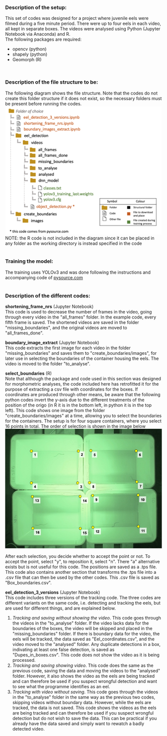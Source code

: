 ### Description of the setup:
This set of codes was designed for a project where juvenile eels were filmed during a five minute period. There were up to four eels in each video, all kept in separate boxes. The videos were analysed using Python (Jupyter Notebook via Anaconda) and R.<br>
The following packages are required:
* opencv (python)
* shapely (python)
* Geomorph (R)
<br>

### Description of the file structure to be:
The following diagram shows the file structure. Note that the codes do not create this folder structure if it does not exist, so the necessary folders must be present before running the codes.
<img width="608" src="./readme_images/Folder_diagram.png">
<br>
NOTE: the R code is not included in the diagram since it can be placed in any folder as the working directory is instead specified in the code
<br>
<br>

### Training the model:
The training uses YOLOv3 and was done following the instructions and accompanying code of <a href="https://pysource.com/2020/04/02/train-yolo-to-detect-a-custom-object-online-with-free-gpu/">pysource.com</a>
<br>
<br>

### Description of the different codes:
**shortening_frame_nrs** (Jupyter Notebook)<br>
This code is used to decrease the number of frames in the video, going through every video in the "all_frames" folder. In the example code, every fifth frame is saved. The shortened videos are saved in the folder "missing_boundaries", and the original videos are moved to "all_frames_done".

**boundary_image_extract** (Jupyter Notebook)<br>
This code extracts the first image for each video in the folder "missing_boundaries" and saves them to "create_boundaries/images", for later use in selecting the boundaries of the container housing the eels. The video is moved to the folder "to_analyse".

**select_boundaries** (R)<br>
Note that although the package and code used in this section was designed for morphometric analyses, the code included here has retrofitted it for the purpose of extracting a csv file with coordinates for the boxes. If coordinates are produced through other means, be aware that the following python codes invert the y-axis due to the different treatments of the position of the origo (in R it is in the bottom left, in python it is in the top left).
This code shows one image from the folder "create_boundaries/images" at a time, allowing you to select the boundaries for the containers. The setup is for four square containers, where you select 16 points in total. The order of selection is shown in the image below
<img width="650" src="./readme_images/Box_order.jpg">

After each selection, you decide whether to accept the point or not. To accept the point, select "y", to reposition it, select "n". There "a" alternative exists but is not useful for this code. The positions are saved as a .tps file. This code also contains another section that transforms the .tps file into a .csv file that can then be used by the other codes. This .csv file is saved as "Box_boundaries.csv".

**eel_detection_3_versions** (Jupyter Notebook)<br>
This code includes three versions of the tracking code. The three codes are different variants on the same code, i.e. detecting and tracking the eels, but are used for different things, and are explained below. 
1. *Tracking and saving without showing the video*. This code goes through the videos in the "to_analyse" folder. If the video lacks data for the boundaries of the boxes, the video will be skipped and placed in the "missing_boundaries" folder. If there is boundary data for the video, the eels will be tracked, the data saved as "Eel_coordinates.csv", and the video moved to the "analysed" folder. Any duplicate detections in a box, indivating at least one false detection, is saved as "Dupes_in_boxes.csv". This code does not show the video as it is being processed.
2. *Tracking and saving showing video*. This code does the same as the previous code, saving the data and moving the videos to the "analysed" folder. However, it also shows the video as the eels are being tracked and can therefore be used if you suspect wrongful detection and want to see what the programme identifies as an eel.
3. *Tracking with video without saving*. This code goes through the videos in the "to_analyse" folder in the same way as the previous two codes, skipping videos without boundary data. However, while the eels are tracked, the data is not saved. This code shows the videos as the eels are being tracked and can therefore be used if you suspect wrongful detection but do not wish to save the data. This can be practical if you already have the data saved and simply want to rewatch a badly detected video.
